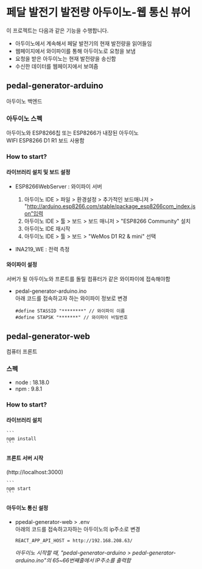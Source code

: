 # 페달 발전기 발전량 아두이노-웹 통신 뷰어
이 프로젝트는 다음과 같은 기능을 수행합니다.
- 아두이노에서 계속해서 페달 발전기의 현재 발전량을 읽어들임
- 웹페이지에서 와이파이를 통해 아두이노로 요청을 보냄
- 요청을 받은 아두이노는 현재 발전량을 송신함
- 수신한 데이터를 웹페이지에서 보여줌

## pedal-generator-arduino
아두이노 백엔드

### 아두이노 스펙
아두이노와 ESP8266칩 또는 ESP8266가 내장된 아두이노<br>
WIFI ESP8266 D1 R1 보드 사용함

### How to start?

#### 라이브러리 설치 및 보드 설정
- ESP8266WebServer : 와이파이 서버
    1. 아두이노 IDE > 파일 >  환경설정 > 추가적인 보드매니저 > "http://arduino.esp8266.com/stable/package_esp8266com_index.json"입력
    1. 아두이노 IDE > 툴 > 보드 > 보드 매니저 > "ESP8266 Community" 설치
    1. 아두이노 IDE 재시작
    1. 아두이노 IDE > 툴 > 보드 > "WeMos D1 R2 & mini" 선택

- INA219_WE : 전력 측정

#### 와이파이 설정
서버가 될 아두이노와 프론트를 돌릴 컴퓨터가 같은 와이파이에 접속해야함
- pedal-generator-arduino.ino<br>
아래 코드를 접속하고자 하는 와이파이 정보로 변경
    ```
    #define STASSID "********" // 와이파이 이름
    #define STAPSK "*******" // 와이파이 비밀번호
    ```

## pedal-generator-web
컴퓨터 프론트

### 스펙
- node : 18.18.0
- npm : 9.8.1

### How to start?
#### 라이브러리 설치
    ```
    npm install
    ```

#### 프론트 서버 시작<br>
(http://localhost:3000)

    ```
    npm start
    ```

#### 아두이노 통신 설정
- ppedal-generator-web > .env<br>
아래의 코드를 접속하고자하는 아두이노의 ip주소로 변경
    ```
    REACT_APP_API_HOST = http://192.168.208.63/
    ```
    _아두이노 시작할 때, "pedal-generator-arduino > pedal-generator-arduino.ino"의 65~66번째줄에서 IP주소를 출력함_
